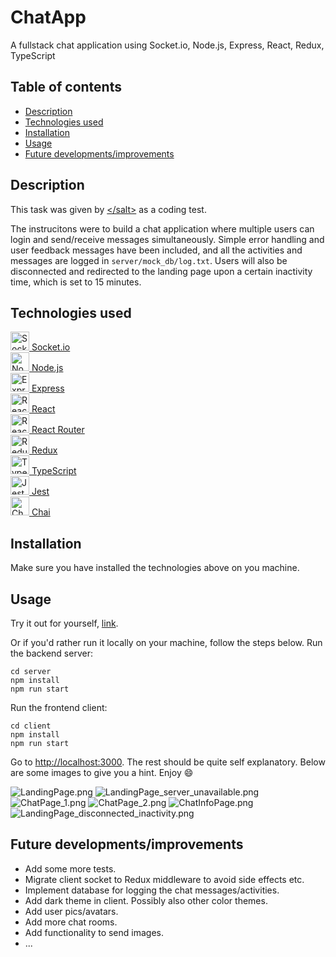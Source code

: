 # ChatApp
A fullstack chat application using Socket.io, Node.js, Express, React, Redux, TypeScript
## Table of contents
* [Description](#description)
* [Technologies used](#technologies-used)
* [Installation](#installation)
* [Usage](#usage)
* [Future developments/improvements](#future-developments/improvements)

## Description
This task was given by [&lt;/salt>](https://salt.study/) as a coding test.

The instrucitons were to build a chat application where multiple users can login and send/receive messages simultaneously. Simple error handling and user feedback messages have been included, and all the activities and messages are logged in ```server/mock_db/log.txt```. Users will also be disconnected and redirected to the landing page upon a certain inactivity time, which is set to 15 minutes.

## Technologies used
<a href="https://socket.io/" title="SocketIO"><img src="https://github.com/tomchen/stack-icons/blob/master/logos/socket.io.svg" alt="SocketIO" width="30px" height="30px"></img> Socket.io</a>  
<a href="https://nodejs.org/en/" title="Nodejs"><img src="https://github.com/tomchen/stack-icons/blob/master/logos/nodejs-icon.svg" alt="Nodejs" width="30px" height="30px"></img> Node.js</a>  
<a href="https://expressjs.com/" title="Express"><img src="https://github.com/tomchen/stack-icons/blob/master/logos/express.svg" alt="Express" width="30px" height="30px"></img> Express</a>  
<a href="https://reactjs.org/" title="React"><img src="https://github.com/tomchen/stack-icons/blob/master/logos/react.svg" alt="React" width="30px" height="30px"></img> React</a>  
<a href="https://reactrouter.com/" title="ReactRouter"><img src="https://github.com/tomchen/stack-icons/blob/master/logos/react-router.svg" alt="ReactRouter" width="30px" height="30px"></img> React Router</a>  
<a href="https://redux.js.org/" title="Redux"><img src="https://github.com/tomchen/stack-icons/blob/master/logos/redux.svg" alt="Redux" width="30px" height="30px"></img> Redux</a>  
<a href="https://www.typescriptlang.org/" title="TypeScript"><img src="https://github.com/tomchen/stack-icons/blob/master/logos/typescript-icon.svg" alt="TypeScript" width="30px" height="30px"></img> TypeScript</a>  
<a href="https://jestjs.io/" title="Jest"><img src="https://github.com/tomchen/stack-icons/blob/master/logos/jest.svg" alt="Jest" width="30px" height="30px"></img> Jest</a>  
<a href="https://www.chaijs.com/" title="Chai"><img src="https://github.com/tomchen/stack-icons/blob/master/logos/chai.svg" alt="Chai" width="30px" height="30px"></img> Chai</a>  

## Installation
Make sure you have installed the technologies above on you machine.

## Usage
Try it out for yourself, [link](https://chat-app-johnnykan.herokuapp.com/).


Or if you'd rather run it locally on your machine, follow the steps below.
Run the backend server:
```
cd server
npm install
npm run start
```
Run the frontend client:
```
cd client
npm install
npm run start
```

Go to [http://localhost:3000](http://localhost:3000). The rest should be quite self explanatory. Below are some images to give you a hint. Enjoy 😄

![LandingPage.png](/Pics/LandingPage.png) ![LandingPage_server_unavailable.png](/Pics/LandingPage_server_unavailable.png)
![ChatPage_1.png](/Pics/ChatPage_1.png) ![ChatPage_2.png](/Pics/ChatPage_2.png) ![ChatInfoPage.png](/Pics/ChatInfoPage.png)
![LandingPage_disconnected_inactivity.png](/Pics/LandingPage_disconnected_inactivity.png)

## Future developments/improvements
* Add some more tests.
* Migrate client socket to Redux middleware to avoid side effects etc.
* Implement database for logging the chat messages/activities.
* Add dark theme in client. Possibly also other color themes.
* Add user pics/avatars.
* Add more chat rooms.
* Add functionality to send images.
* ...
